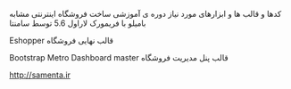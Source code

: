 کدها و قالب ها و ابزارهای مورد نیاز دوره ی آموزشی ساخت فروشگاه اینترنتی مشابه بامیلو با فریمورک لاراول 5.6 
توسط سامنتا


Eshopper قالب نهایی فروشگاه 

Bootstrap Metro Dashboard master قالب پنل مدیریت فروشگاه 


http://samenta.ir
